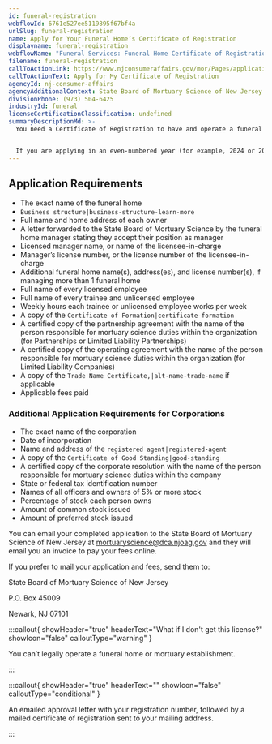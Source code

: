 ```yaml
---
id: funeral-registration
webflowId: 6761e527ee5119895f67bf4a
urlSlug: funeral-registration
name: Apply for Your Funeral Home’s Certificate of Registration
displayname: funeral-registration
webflowName: "Funeral Services: Funeral Home Certificate of Registration"
filename: funeral-registration
callToActionLink: https://www.njconsumeraffairs.gov/mor/Pages/applications.aspx
callToActionText: Apply for My Certificate of Registration
agencyId: nj-consumer-affairs
agencyAdditionalContext: State Board of Mortuary Science of New Jersey
divisionPhone: (973) 504-6425
industryId: funeral
licenseCertificationClassification: undefined
summaryDescriptionMd: >-
  You need a Certificate of Registration to have and operate a funeral home or mortuary establishment in New Jersey. If you have a chapel, preparation room, or any other facility at a different address, it needs a separate Certificate of Registration. 


  If you are applying in an even-numbered year (for example, 2024 or 2026), use the first-year application. If you are applying in an odd-numbered year (for example, 2025 or 2027), use the second-year application."
---
```


## Application Requirements

- The exact name of the funeral home
- `Business structure|business-structure-learn-more`
- Full name and home address of each owner
- A letter forwarded to the State Board of Mortuary Science by the funeral home manager stating they accept their position as manager
- Licensed manager name, or name of the licensee-in-charge
- Manager’s license number, or the license number of the licensee-in-charge
- Additional funeral home name(s), address(es), and license number(s), if managing more than 1 funeral home
- Full name of every licensed employee
- Full name of every trainee and unlicensed employee
- Weekly hours each trainee or unlicensed employee works per week
- A copy of the `Certificate of Formation|certificate-formation`
- A certified copy of the partnership agreement with the name of the person responsible for mortuary science duties within the organization (for Partnerships or Limited Liability Partnerships)
- A certified copy of the operating agreement with the name of the person responsible for mortuary science duties within the organization (for Limited Liability Companies)
- A copy of the `Trade Name Certificate,|alt-name-trade-name` if applicable
- Applicable fees paid

### Additional Application Requirements for Corporations

- The exact name of the corporation
- Date of incorporation
- Name and address of the `registered agent|registered-agent`
- A copy of the `Certificate of Good Standing|good-standing`
- A certified copy of the corporate resolution with the name of the person responsible for mortuary science duties within the company
- State or federal tax identification number
- Names of all officers and owners of 5% or more stock
- Percentage of stock each person owns
- Amount of common stock issued
- Amount of preferred stock issued

You can email your completed application to the State Board of Mortuary Science of New Jersey at [mortuaryscience@dca.njoag.gov](mailto:mortuaryscience@dca.njoag.gov) and they will email you an invoice to pay your fees online.

If you prefer to mail your application and fees, send them to:

State Board of Mortuary Science of New Jersey

P.O. Box 45009

Newark, NJ 07101

:::callout{ showHeader="true" headerText="What if I don't get this license?" showIcon="false" calloutType="warning" }

You can’t legally operate a funeral home or mortuary establishment.

:::

:::callout{ showHeader="true" headerText="" showIcon="false" calloutType="conditional" }

An emailed approval letter with your registration number, followed by a mailed certificate of registration sent to your mailing address.

:::
